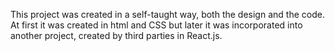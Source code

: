 This project was created in a self-taught way, both the design and the code. At first it was created in html and CSS but later it was incorporated into another project, created by third parties in React.js.